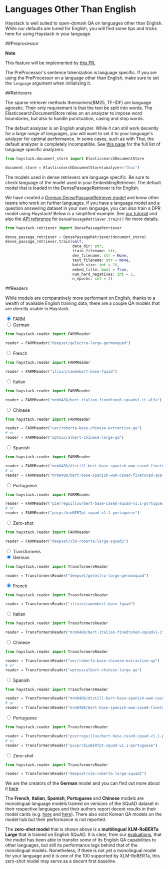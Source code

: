 <!---
title: "Languages Other Than English"
metaTitle: "Languages Other Than English"
metaDescription: ""
slug: "/docs/languages"
date: "2020-11-05"
id: "languagesmd"
--->

# Languages Other Than English

Haystack is well suited to open-domain QA on languages other than English.
While our defaults are tuned for English,
you will find some tips and tricks here for using Haystack in your language. 

##Preprocessor

<div class="recommendation">

**Note**

This feature will be implemented by [this PR.](https://github.com/deepset-ai/haystack/pull/1160)

</div>

The PreProcessor's sentence tokenization is language specific. 
If you are using the PreProcessor on a language other than English,
make sure to set the `language` argument when initializing it.

##Retrievers

The sparse retriever methods themselves(BM25, TF-IDF) are language agnostic.
Their only requirement is that the text be split into words.
The ElasticsearchDocumentStore relies on an analyzer to impose word boundaries,
but also to handle punctuation, casing and stop words.

The default analyzer is an English analyzer. 
While it can still work decently for a large range of languages,
you will want to set it to your language's analyzer for optimal performance.
In some cases, such as with Thai, the default analyzer is completely incompatible.
See [this page](https://www.elastic.co/guide/en/elasticsearch/reference/current/analysis-lang-analyzer.html) 
for the full list of language specific analyzers.

```python
from haystack.document_store import ElasticsearchDocumentStore

document_store = ElasticsearchDocumentStore(analyzer="thai")
```

The models used in dense retrievers are language specific. 
Be sure to check language of the model used in your EmbeddingRetriever. 
The default model that is loaded in the DensePassageRetriever is for English.

We have created a [German DensePassageRetriever model](https://deepset.ai/germanquad) and know other teams who work on further languages.
If you have a language model and a question answering dataset in your own language, you can also train a DPR model using Haystack!
Below is a simplified example.
See [our tutorial](/docs/v0.9.0/tutorial9md) and also the [API reference](/docs/v0.9.0/apiretrievermd#train) for `DensePassageRetriever.train()` for more details.

```python
from haystack.retriever import DensePassageRetriever

dense_passage_retriever = DensePassageRetriever(document_store)
dense_passage_retriever.train(self,
                              data_dir: str,
                              train_filename: str,
                              dev_filename: str = None,
                              test_filename: str = None,
                              batch_size: int = 16,
                              embed_title: bool = True,
                              num_hard_negatives: int = 1,
                              n_epochs: int = 3)
```

##Readers

While models are comparatively more performant on English,
thanks to a wealth of available English training data,
there are a couple QA models that are directly usable in Haystack.

<div class="tabs tabsreaderlanguage">

<div class="tab">
<input type="radio" id="tab-4-1" name="tab-group-4" checked>
<label class="labelouter" for="tab-4-1">FARM</label>
<div class="tabcontent">

<div class="tabs innertabslanguage">

<div class="tabinner">
<input type="radio" id="tab-5-1" name="tab-group-5" checked>
<label class="labelinner" for="tab-5-1">German</label>
<div class="tabcontentinner">

```python
from haystack.reader import FARMReader

reader = FARMReader("deepset/gelectra-large-germanquad")
```

</div>
</div>

<div class="tabinner">
<input type="radio" id="tab-5-1" name="tab-group-5" checked>
<label class="labelinner" for="tab-5-1">French</label>
<div class="tabcontentinner">

```python
from haystack.reader import FARMReader

reader = FARMReader("illuin/camembert-base-fquad")
```

</div>
</div>

<div class="tabinner">
<input type="radio" id="tab-5-2" name="tab-group-5">
<label class="labelinner" for="tab-5-2">Italian</label>
<div class="tabcontentinner">

```python
from haystack.reader import FARMReader

reader = FARMReader("mrm8488/bert-italian-finedtuned-squadv1-it-alfa")
```

</div>
</div>

<div class="tabinner2">
<input type="radio" id="tab-6-3" name="tab-group-6">
<label class="labelinner" for="tab-6-3">Chinese</label>
<div class="tabcontentinner">

```python
from haystack.reader import FARMReader

reader = FARMReader("uer/roberta-base-chinese-extractive-qa")
# or 
reader = FARMReader("wptoux/albert-chinese-large-qa")
```

</div>
</div>

<div class="tabinner2">
<input type="radio" id="tab-6-3" name="tab-group-6">
<label class="labelinner" for="tab-6-3">Spanish</label>
<div class="tabcontentinner">

```python
from haystack.reader import FARMReader

reader = FARMReader("mrm8488/distill-bert-base-spanish-wwm-cased-finetuned-spa-squad2-es")
# or
reader = FARMReader("mrm8488/bert-base-spanish-wwm-cased-finetuned-spa-squad2-es")
```

</div>
</div>

<div class="tabinner2">
<input type="radio" id="tab-6-3" name="tab-group-6">
<label class="labelinner" for="tab-6-3">Portuguese</label>
<div class="tabcontentinner">

```python
from haystack.reader import FARMReader

reader = FARMReader("pierreguillou/bert-base-cased-squad-v1.1-portuguese")
# or
reader = FARMReader("pucpr/bioBERTpt-squad-v1.1-portuguese")

```

</div>
</div>


<div class="tabinner">
<input type="radio" id="tab-5-3" name="tab-group-5">
<label class="labelinner" for="tab-5-3">Zero-shot</label>
<div class="tabcontentinner">

```python
from haystack.reader import FARMReader

reader = FARMReader("deepset/xlm-roberta-large-squad2")
```

</div>
</div>

</div>

</div> 
</div>

<div class="tab">
<input type="radio" id="tab-4-2" name="tab-group-4">
<label class="labelouter" for="tab-4-2">Transformers</label>
<div class="tabcontent">

<div class="tabs innertabslanguage">

<div class="tabinner">
<input type="radio" id="tab-5-1" name="tab-group-5" checked>
<label class="labelinner" for="tab-5-1">German</label>
<div class="tabcontentinner">

```python
from haystack.reader import TransformersReader

reader = TransformersReader("deepset/gelectra-large-germanquad")
```

</div>
</div>


<div class="tabinner2">
<input type="radio" id="tab-6-1" name="tab-group-6" checked>
<label class="labelinner" for="tab-6-1">French</label>
<div class="tabcontentinner">

```python
from haystack.reader import TransformersReader

reader = TransformersReader("illuin/camembert-base-fquad")
```

</div>
</div>

<div class="tabinner2">
<input type="radio" id="tab-6-2" name="tab-group-6">
<label class="labelinner" for="tab-6-2">Italian</label>
<div class="tabcontentinner">

```python
from haystack.reader import TransformersReader

reader = TransformersReader("mrm8488/bert-italian-finedtuned-squadv1-it-alfa")
```

</div>
</div>

<div class="tabinner2">
<input type="radio" id="tab-6-3" name="tab-group-6">
<label class="labelinner" for="tab-6-3">Chinese</label>
<div class="tabcontentinner">

```python
from haystack.reader import TransformersReader

reader = TransformersReader("uer/roberta-base-chinese-extractive-qa")
# or 
reader = TransformersReader("wptoux/albert-chinese-large-qa")
```

</div>
</div>

<div class="tabinner2">
<input type="radio" id="tab-6-3" name="tab-group-6">
<label class="labelinner" for="tab-6-3">Spanish</label>
<div class="tabcontentinner">

```python
from haystack.reader import TransformersReader

reader = TransformersReader("mrm8488/distill-bert-base-spanish-wwm-cased-finetuned-spa-squad2-es")
# or
reader = TransformersReader("mrm8488/bert-base-spanish-wwm-cased-finetuned-spa-squad2-es")
```

</div>
</div>

<div class="tabinner2">
<input type="radio" id="tab-6-3" name="tab-group-6">
<label class="labelinner" for="tab-6-3">Portuguese</label>
<div class="tabcontentinner">

```python
from haystack.reader import TransformersReader

reader = TransformersReader("pierreguillou/bert-base-cased-squad-v1.1-portuguese")
# or
reader = TransformersReader("pucpr/bioBERTpt-squad-v1.1-portuguese")

```

</div>
</div>

<div class="tabinner2">
<input type="radio" id="tab-6-3" name="tab-group-6">
<label class="labelinner" for="tab-6-3">Zero-shot</label>
<div class="tabcontentinner">

```python
from haystack.reader import TransformersReader

reader = TransformersReader("deepset/xlm-roberta-large-squad2")
```

</div>
</div>

</div>

</div> 
</div>

</div>

We are the creators of the **German** model and you can find out more about it [here](https://deepset.ai/germanquad)

The **French**, **Italian**, **Spanish**, **Portuguese** and **Chinese** models are monolingual language models trained on versions of the SQuAD dataset in their respective languages
and their authors report decent results in their model cards
(e.g. [here](https://huggingface.co/illuin/camembert-base-fquad) and [here](https://huggingface.co/mrm8488/bert-italian-finedtuned-squadv1-it-alfa)).
There also exist Korean QA models on the model hub but their performance is not reported.

The **zero-shot model** that is shown above is a **multilingual XLM-RoBERTa Large** that is trained on English SQuAD.
It is clear, from our [evaluations](https://huggingface.co/deepset/xlm-roberta-large-squad2#model_card),
that the model has been able to transfer some of its English QA capabilities to other languages,
but still its performance lags behind that of the monolingual models.
Nonetheless, if there is not yet a monolingual model for your language and it is one of the 100 supported by XLM-RoBERTa,
this zero-shot model may serve as a decent first baseline.

